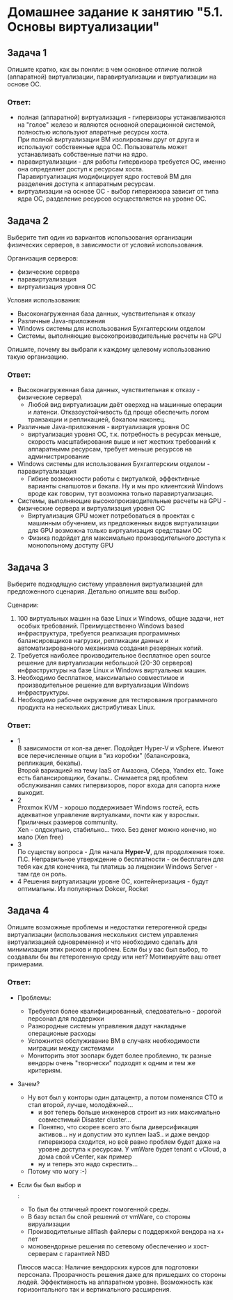 # Домашнее задание к занятию "5.1. Основы виртуализации"

## Задача 1

Опишите кратко, как вы поняли: в чем основное отличие полной (аппаратной) виртуализации, паравиртуализации и виртуализации на основе ОС.

### Ответ:
- полная (аппаратной) виртуализация - гипервизоры устанавливаются на "голое" железо и являются основной операционной системой, полностью используют апаратные ресурсы хоста.\
При полной виртуализации ВМ изолированы друг от друга и используют собственные ядра ОС. Пользователь может устанавливать собственные патчи на ядро.
- паравиртуализации - для работы гипервизора требуется ОС, именно она определяет доступ к ресурсам хоста.\
Паравиртуализация модифицирует ядро гостевой ВМ для разделения доступа к аппаратным ресурсам.
- виртуализации на основе ОС - выбор гипервизора зависит от типа ядра ОС, разделение ресурсов осуществляется на уровне ОС.

## Задача 2

Выберите тип один из вариантов использования организации физических серверов, 
в зависимости от условий использования.

Организация серверов:
- физические сервера
- паравиртуализация
- виртуализация уровня ОС

Условия использования:

- Высоконагруженная база данных, чувствительная к отказу
- Различные Java-приложения
- Windows системы для использования Бухгалтерским отделом 
- Системы, выполняющие высокопроизводительные расчеты на GPU

Опишите, почему вы выбрали к каждому целевому использованию такую организацию.

### Ответ:
* Высоконагруженная база данных, чувствительная к отказу - физические сервера\
  * Любой вид виртуализации даёт оверхед на машинные операции и латенси. Отказоустойчивость бд проще обеспечить логом транзакции и репликацией, бэкапом наконец.
* Различные Java-приложения - виртуализация уровня ОС
  * виртуализация уровня ОС, т.к. потребность в ресурсах меньше, скорость масштабирования выше и нет жестких требований к аппаратнымм ресурсам, требует меньше ресурсов на администрирование
* Windows системы для использования Бухгалтерским отделом - паравиртуализация
  * Гибкие возможности работы с виртуалкой, эффективные варианты снапшотов и бэкапа. Ну и мы про клиентский Windows вроде как говорим, тут возможна только паравиртуализация.
* Системы, выполняющие высокопроизводительные расчеты на GPU - физические сервера и виртуализация уровня ОС
  * Виртуализация GPU может потребоваться в проектах с машинным обучением, из предложенных видов виртуализации для GPU возможна только виртуализация средствами ОС
  * Физика подойдет для максимально производительного доступа к монопольному доступу GPU


## Задача 3

Выберите подходящую систему управления виртуализацией для предложенного сценария. Детально опишите ваш выбор.

Сценарии:

1. 100 виртуальных машин на базе Linux и Windows, общие задачи, нет особых требований. Преимущественно Windows based инфраструктура, требуется реализация программных балансировщиков нагрузки, репликации данных и автоматизированного механизма создания резервных копий.
2. Требуется наиболее производительное бесплатное open source решение для виртуализации небольшой (20-30 серверов) инфраструктуры на базе Linux и Windows виртуальных машин.
3. Необходимо бесплатное, максимально совместимое и производительное решение для виртуализации Windows инфраструктуры.
4. Необходимо рабочее окружение для тестирования программного продукта на нескольких дистрибутивах Linux.


### Ответ:
- 1\
В зависимости от кол-ва денег. Подойдет Hyper-V и vSphere. Имеют все перечисленные опции в "из коробки" (балансировка, репликация, бекапы).\
Второй вариацией на тему IaaS от Амазона, Сбера, Yandex etc. Тоже есть балансировщики, бэкапы.. Снимается ряд проблем обслуживания самих гипервизоров, порог входа для сапорта ниже выходит.
- 2\
Proxmox KVM - хорошо поддерживает Windows гостей, есть адекватное управление виртуалками, почти как у взрослых. Приличных размеров community.\
Xen - олдскульно, стабильно... тихо. Без денег можно конечно, но мало (Xen free)
- 3\
По существу вопроса - Для начала **Hyper-V**, для продолжения тоже.\
П.С. Неправильное утверждение о бесплатности - он бесплатен для тебя как для конечника, ты платишь за лицензии Windows Server - там где он роль.
- 4
Решения виртуализации уровне ОС, контейнеризация - будут оптимальны. Из популярных Dokcer, Rocket

## Задача 4

Опишите возможные проблемы и недостатки гетерогенной среды виртуализации (использования нескольких систем управления виртуализацией одновременно) и что необходимо сделать для минимизации этих рисков и проблем. Если бы у вас был выбор, то создавали бы вы гетерогенную среду или нет? Мотивируйте ваш ответ примерами.
### Ответ:

- Проблемы:
  - Требуется более квалифицированный, следовательно - дорогой персонал для поддержки
  - Разнородные системы управления дадут накладные операционые расходы
  - Усложнится обслуживание ВМ в случаях необходимости миграции между системами 
  - Мониторить этот зоопарк будет более проблемно, тк разные вендоры очень "творчески" подходят к одним и тем же критериям.
- Зачем?
  - Ну вот был у конторы один датацентр, а потом поменялся CTO и стал второй, лучше, молодёжней...
    - и вот теперь больше инженеров строит из них максимально совместимый Disaster cluster...
    - Понятно, что скорее всего это была диверсификация активов... ну и допустим это куплен IaaS.. и даже вендор гипервизора сходится, но всё равно проблем будет даже на уровне доступа к ресурсам. У vmWare будет tenant с vCloud, а дома свой vCenter, как пример
    - ну и теперь это надо скрестить...
  - Потому что могу :-)
- Если бы был выбор и $$$$:
  - То был бы отличный проект гомогенной среды.
  - В базу встал бы слой решений от vmWare, со стороны вируализации
  - Производительные allflash файлеры с поддержкой вендора на x+ лет
  - моновендорные решения по сетевому обеспечению и хост-серверам с гарантией NBD

  Плюсов масса: 
Наличие вендорских курсов для подготовки персонала. Прозрачность решения даже для пришедших со стороны людей. Эффективность на аппаратном уровне. Возможность как горизонтального так и вертикального расширения.
